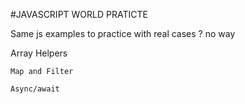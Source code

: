 
#JAVASCRIPT WORLD PRATICTE

Same js examples to practice with real cases ? no way 

Array Helpers

    Map and Filter

    Async/await

    
